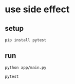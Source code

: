 # use side effect

## setup

```shell
pip install pytest
```

## run

```shell
python app/main.py
```

```shell
pytest
```
